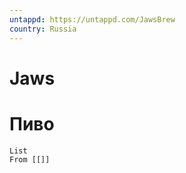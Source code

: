 ```yaml
---
untappd: https://untappd.com/JawsBrew
country: Russia
---
```

# Jaws

# Пиво

```dataview
List 
From [[]]

```
